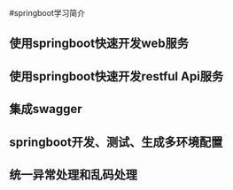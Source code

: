 #springboot学习简介
## 使用springboot快速开发web服务
## 使用springboot快速开发restful Api服务
## 集成swagger
    
    
## springboot开发、测试、生成多环境配置

## 统一异常处理和乱码处理

